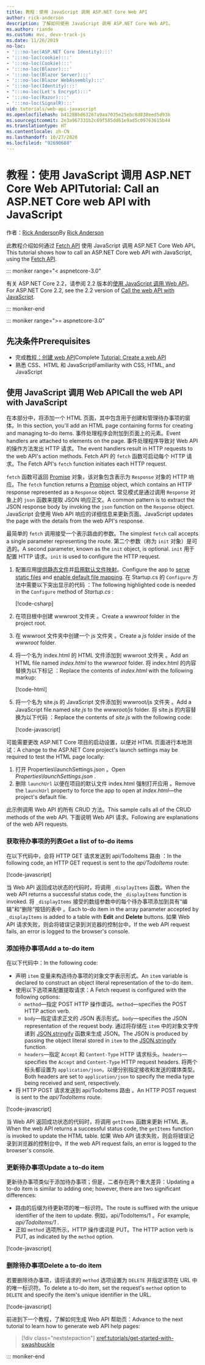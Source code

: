 ```yaml
---
title: 教程：使用 JavaScript 调用 ASP.NET Core Web API
author: rick-anderson
description: 了解如何使用 JavaScript 调用 ASP.NET Core Web API。
ms.author: riande
ms.custom: mvc, devx-track-js
ms.date: 11/26/2019
no-loc:
- ':::no-loc(ASP.NET Core Identity):::'
- ':::no-loc(cookie):::'
- ':::no-loc(Cookie):::'
- ':::no-loc(Blazor):::'
- ':::no-loc(Blazor Server):::'
- ':::no-loc(Blazor WebAssembly):::'
- ':::no-loc(Identity):::'
- ":::no-loc(Let's Encrypt):::"
- ':::no-loc(Razor):::'
- ':::no-loc(SignalR):::'
uid: tutorials/web-api-javascript
ms.openlocfilehash: b41288bd63267a9aa7035e25ebc8d838eed5d93b
ms.sourcegitcommit: 2e3a967331b2c69f585dd61e9ad5c09763615b44
ms.translationtype: HT
ms.contentlocale: zh-CN
ms.lasthandoff: 10/27/2020
ms.locfileid: "92690688"
---
```

# <a name="tutorial-call-an-aspnet-core-web-api-with-javascript"></a><span data-ttu-id="21d86-103">教程：使用 JavaScript 调用 ASP.NET Core Web API</span><span class="sxs-lookup"><span data-stu-id="21d86-103">Tutorial: Call an ASP.NET Core web API with JavaScript</span></span>

<span data-ttu-id="21d86-104">作者：[Rick Anderson](https://twitter.com/RickAndMSFT)</span><span class="sxs-lookup"><span data-stu-id="21d86-104">By [Rick Anderson](https://twitter.com/RickAndMSFT)</span></span>

<span data-ttu-id="21d86-105">此教程介绍如何通过 [Fetch API](https://developer.mozilla.org/docs/Web/API/Fetch_API) 使用 JavaScript 调用 ASP.NET Core Web API。</span><span class="sxs-lookup"><span data-stu-id="21d86-105">This tutorial shows how to call an ASP.NET Core web API with JavaScript, using the [Fetch API](https://developer.mozilla.org/docs/Web/API/Fetch_API).</span></span>

::: moniker range="< aspnetcore-3.0"

<span data-ttu-id="21d86-106">有关 ASP.NET Core 2.2，请参阅 2.2 版本的[使用 JavaScript 调用 Web API](xref:tutorials/first-web-api#call-the-web-api-with-javascript)。</span><span class="sxs-lookup"><span data-stu-id="21d86-106">For ASP.NET Core 2.2, see the 2.2 version of [Call the web API with JavaScript](xref:tutorials/first-web-api#call-the-web-api-with-javascript).</span></span>

::: moniker-end

::: moniker range=">= aspnetcore-3.0"

## <a name="prerequisites"></a><span data-ttu-id="21d86-107">先决条件</span><span class="sxs-lookup"><span data-stu-id="21d86-107">Prerequisites</span></span>

* <span data-ttu-id="21d86-108">完成[教程：创建 web API](xref:tutorials/first-web-api)</span><span class="sxs-lookup"><span data-stu-id="21d86-108">Complete [Tutorial: Create a web API](xref:tutorials/first-web-api)</span></span>
* <span data-ttu-id="21d86-109">熟悉 CSS、HTML 和 JavaScript</span><span class="sxs-lookup"><span data-stu-id="21d86-109">Familiarity with CSS, HTML, and JavaScript</span></span>

## <a name="call-the-web-api-with-javascript"></a><span data-ttu-id="21d86-110">使用 JavaScript 调用 Web API</span><span class="sxs-lookup"><span data-stu-id="21d86-110">Call the web API with JavaScript</span></span>

<span data-ttu-id="21d86-111">在本部分中，将添加一个 HTML 页面，其中包含用于创建和管理待办事项的窗体。</span><span class="sxs-lookup"><span data-stu-id="21d86-111">In this section, you'll add an HTML page containing forms for creating and managing to-do items.</span></span> <span data-ttu-id="21d86-112">事件处理程序会附加到页面上的元素。</span><span class="sxs-lookup"><span data-stu-id="21d86-112">Event handlers are attached to elements on the page.</span></span> <span data-ttu-id="21d86-113">事件处理程序导致对 Web API 的操作方法发出 HTTP 请求。</span><span class="sxs-lookup"><span data-stu-id="21d86-113">The event handlers result in HTTP requests to the web API's action methods.</span></span> <span data-ttu-id="21d86-114">Fetch API 的 `fetch` 函数可启动每个 HTTP 请求。</span><span class="sxs-lookup"><span data-stu-id="21d86-114">The Fetch API's `fetch` function initiates each HTTP request.</span></span>

<span data-ttu-id="21d86-115">`fetch` 函数可返回 [Promise](https://developer.mozilla.org/docs/Web/JavaScript/Reference/Global_Objects/Promise) 对象，该对象包含表示为 `Response` 对象的 HTTP 响应。</span><span class="sxs-lookup"><span data-stu-id="21d86-115">The `fetch` function returns a [Promise](https://developer.mozilla.org/docs/Web/JavaScript/Reference/Global_Objects/Promise) object, which contains an HTTP response represented as a `Response` object.</span></span> <span data-ttu-id="21d86-116">常见模式是通过调用 `Response` 对象上的 `json` 函数来提取 JSON 响应正文。</span><span class="sxs-lookup"><span data-stu-id="21d86-116">A common pattern is to extract the JSON response body by invoking the `json` function on the `Response` object.</span></span> <span data-ttu-id="21d86-117">JavaScript 会使用 Web API 响应的详细信息来更新页面。</span><span class="sxs-lookup"><span data-stu-id="21d86-117">JavaScript updates the page with the details from the web API's response.</span></span>

<span data-ttu-id="21d86-118">最简单的 `fetch` 调用接受一个表示路由的参数。</span><span class="sxs-lookup"><span data-stu-id="21d86-118">The simplest `fetch` call accepts a single parameter representing the route.</span></span> <span data-ttu-id="21d86-119">第二个参数（称为 `init` 对象）是可选的。</span><span class="sxs-lookup"><span data-stu-id="21d86-119">A second parameter, known as the `init` object, is optional.</span></span> <span data-ttu-id="21d86-120">`init` 用于配置 HTTP 请求。</span><span class="sxs-lookup"><span data-stu-id="21d86-120">`init` is used to configure the HTTP request.</span></span>

1. <span data-ttu-id="21d86-121">配置应用[提供静态文件](/dotnet/api/microsoft.aspnetcore.builder.staticfileextensions.usestaticfiles#Microsoft_AspNetCore_Builder_StaticFileExtensions_UseStaticFiles_Microsoft_AspNetCore_Builder_IApplicationBuilder_)并[启用默认文件映射](/dotnet/api/microsoft.aspnetcore.builder.defaultfilesextensions.usedefaultfiles#Microsoft_AspNetCore_Builder_DefaultFilesExtensions_UseDefaultFiles_Microsoft_AspNetCore_Builder_IApplicationBuilder_)。</span><span class="sxs-lookup"><span data-stu-id="21d86-121">Configure the app to [serve static files](/dotnet/api/microsoft.aspnetcore.builder.staticfileextensions.usestaticfiles#Microsoft_AspNetCore_Builder_StaticFileExtensions_UseStaticFiles_Microsoft_AspNetCore_Builder_IApplicationBuilder_) and [enable default file mapping](/dotnet/api/microsoft.aspnetcore.builder.defaultfilesextensions.usedefaultfiles#Microsoft_AspNetCore_Builder_DefaultFilesExtensions_UseDefaultFiles_Microsoft_AspNetCore_Builder_IApplicationBuilder_).</span></span> <span data-ttu-id="21d86-122">在 Startup.cs 的 `Configure` 方法中需要以下突出显示的代码  ：</span><span class="sxs-lookup"><span data-stu-id="21d86-122">The following highlighted code is needed in the `Configure` method of *Startup.cs* :</span></span>

    [!code-csharp[](first-web-api/samples/3.0/TodoApi/StartupJavaScript.cs?highlight=8-9&name=snippet_configure)]

1. <span data-ttu-id="21d86-123">在项目根中创建 wwwroot 文件夹  。</span><span class="sxs-lookup"><span data-stu-id="21d86-123">Create a *wwwroot* folder in the project root.</span></span>

1. <span data-ttu-id="21d86-124">在 wwwroot 文件夹中创建一个 js 文件夹   。</span><span class="sxs-lookup"><span data-stu-id="21d86-124">Create a *js* folder inside of the *wwwroot* folder.</span></span>

1. <span data-ttu-id="21d86-125">将一个名为 index.html 的 HTML 文件添加到 wwwroot 文件夹   。</span><span class="sxs-lookup"><span data-stu-id="21d86-125">Add an HTML file named *index.html* to the *wwwroot* folder.</span></span> <span data-ttu-id="21d86-126">将 index.html 的内容替换为以下标记  ：</span><span class="sxs-lookup"><span data-stu-id="21d86-126">Replace the contents of *index.html* with the following markup:</span></span>

    [!code-html[](first-web-api/samples/3.0/TodoApi/wwwroot/index.html)]

1. <span data-ttu-id="21d86-127">将一个名为 site.js 的 JavaScript 文件添加到 wwwroot/js 文件夹   。</span><span class="sxs-lookup"><span data-stu-id="21d86-127">Add a JavaScript file named *site.js* to the *wwwroot/js* folder.</span></span> <span data-ttu-id="21d86-128">将 site.js 的内容替换为以下代码  ：</span><span class="sxs-lookup"><span data-stu-id="21d86-128">Replace the contents of *site.js* with the following code:</span></span>

    [!code-javascript[](first-web-api/samples/3.0/TodoApi/wwwroot/js/site.js?name=snippet_SiteJs)]

<span data-ttu-id="21d86-129">可能需要更改 ASP.NET Core 项目的启动设置，以便对 HTML 页面进行本地测试：</span><span class="sxs-lookup"><span data-stu-id="21d86-129">A change to the ASP.NET Core project's launch settings may be required to test the HTML page locally:</span></span>

1. <span data-ttu-id="21d86-130">打开 Properties\launchSettings.json  。</span><span class="sxs-lookup"><span data-stu-id="21d86-130">Open *Properties\launchSettings.json* .</span></span>
1. <span data-ttu-id="21d86-131">删除 `launchUrl` 以便在项目的默认文件 index.html 强制打开应用  。</span><span class="sxs-lookup"><span data-stu-id="21d86-131">Remove the `launchUrl` property to force the app to open at *index.html*&mdash;the project's default file.</span></span>

<span data-ttu-id="21d86-132">此示例调用 Web API 的所有 CRUD 方法。</span><span class="sxs-lookup"><span data-stu-id="21d86-132">This sample calls all of the CRUD methods of the web API.</span></span> <span data-ttu-id="21d86-133">下面说明 Web API 请求。</span><span class="sxs-lookup"><span data-stu-id="21d86-133">Following are explanations of the web API requests.</span></span>

### <a name="get-a-list-of-to-do-items"></a><span data-ttu-id="21d86-134">获取待办事项的列表</span><span class="sxs-lookup"><span data-stu-id="21d86-134">Get a list of to-do items</span></span>

<span data-ttu-id="21d86-135">在以下代码中，会将 HTTP GET 请求发送到 api/TodoItems 路由  ：</span><span class="sxs-lookup"><span data-stu-id="21d86-135">In the following code, an HTTP GET request is sent to the *api/TodoItems* route:</span></span>

[!code-javascript[](first-web-api/samples/3.0/TodoApi/wwwroot/js/site.js?name=snippet_GetItems)]

<span data-ttu-id="21d86-136">当 Web API 返回成功状态的代码时，将调用 `_displayItems` 函数。</span><span class="sxs-lookup"><span data-stu-id="21d86-136">When the web API returns a successful status code, the `_displayItems` function is invoked.</span></span> <span data-ttu-id="21d86-137">将 `_displayItems` 接受的数组参数中的每个待办事项添加到具有“编辑”和“删除”按钮的表中   。</span><span class="sxs-lookup"><span data-stu-id="21d86-137">Each to-do item in the array parameter accepted by `_displayItems` is added to a table with **Edit** and **Delete** buttons.</span></span> <span data-ttu-id="21d86-138">如果 Web API 请求失败，则会将错误记录到浏览器的控制台中。</span><span class="sxs-lookup"><span data-stu-id="21d86-138">If the web API request fails, an error is logged to the browser's console.</span></span>

### <a name="add-a-to-do-item"></a><span data-ttu-id="21d86-139">添加待办事项</span><span class="sxs-lookup"><span data-stu-id="21d86-139">Add a to-do item</span></span>

<span data-ttu-id="21d86-140">在以下代码中：</span><span class="sxs-lookup"><span data-stu-id="21d86-140">In the following code:</span></span>

* <span data-ttu-id="21d86-141">声明 `item` 变量来构造待办事项的对象文字表示形式。</span><span class="sxs-lookup"><span data-stu-id="21d86-141">An `item` variable is declared to construct an object literal representation of the to-do item.</span></span>
* <span data-ttu-id="21d86-142">使用以下选项来配置提取请求：</span><span class="sxs-lookup"><span data-stu-id="21d86-142">A Fetch request is configured with the following options:</span></span>
  * <span data-ttu-id="21d86-143">`method`&mdash;指定 POST HTTP 操作谓词。</span><span class="sxs-lookup"><span data-stu-id="21d86-143">`method`&mdash;specifies the POST HTTP action verb.</span></span>
  * <span data-ttu-id="21d86-144">`body`&mdash;指定请求正文的 JSON 表示形式。</span><span class="sxs-lookup"><span data-stu-id="21d86-144">`body`&mdash;specifies the JSON representation of the request body.</span></span> <span data-ttu-id="21d86-145">通过将存储在 `item` 中的对象文字传递到 [JSON.stringify](https://developer.mozilla.org/docs/Web/JavaScript/Reference/Global_Objects/JSON/stringify) 函数来生成 JSON。</span><span class="sxs-lookup"><span data-stu-id="21d86-145">The JSON is produced by passing the object literal stored in `item` to the [JSON.stringify](https://developer.mozilla.org/docs/Web/JavaScript/Reference/Global_Objects/JSON/stringify) function.</span></span>
  * <span data-ttu-id="21d86-146">`headers`&mdash;指定 `Accept` 和 `Content-Type` HTTP 请求标头。</span><span class="sxs-lookup"><span data-stu-id="21d86-146">`headers`&mdash;specifies the `Accept` and `Content-Type` HTTP request headers.</span></span> <span data-ttu-id="21d86-147">将两个标头都设置为 `application/json`，以便分别指定接收和发送的媒体类型。</span><span class="sxs-lookup"><span data-stu-id="21d86-147">Both headers are set to `application/json` to specify the media type being received and sent, respectively.</span></span>
* <span data-ttu-id="21d86-148">将 HTTP POST 请求发送到 api/TodoItems 路由  。</span><span class="sxs-lookup"><span data-stu-id="21d86-148">An HTTP POST request is sent to the *api/TodoItems* route.</span></span>

[!code-javascript[](first-web-api/samples/3.0/TodoApi/wwwroot/js/site.js?name=snippet_AddItem)]

<span data-ttu-id="21d86-149">当 Web API 返回成功状态的代码时，将调用 `getItems` 函数来更新 HTML 表。</span><span class="sxs-lookup"><span data-stu-id="21d86-149">When the web API returns a successful status code, the `getItems` function is invoked to update the HTML table.</span></span> <span data-ttu-id="21d86-150">如果 Web API 请求失败，则会将错误记录到浏览器的控制台中。</span><span class="sxs-lookup"><span data-stu-id="21d86-150">If the web API request fails, an error is logged to the browser's console.</span></span>

### <a name="update-a-to-do-item"></a><span data-ttu-id="21d86-151">更新待办事项</span><span class="sxs-lookup"><span data-stu-id="21d86-151">Update a to-do item</span></span>

<span data-ttu-id="21d86-152">更新待办事项类似于添加待办事项；但是，二者存在两个重大差异：</span><span class="sxs-lookup"><span data-stu-id="21d86-152">Updating a to-do item is similar to adding one; however, there are two significant differences:</span></span>

* <span data-ttu-id="21d86-153">路由的后缀为待更新项的唯一标识符。</span><span class="sxs-lookup"><span data-stu-id="21d86-153">The route is suffixed with the unique identifier of the item to update.</span></span> <span data-ttu-id="21d86-154">例如，api/TodoItems/1  。</span><span class="sxs-lookup"><span data-stu-id="21d86-154">For example, *api/TodoItems/1* .</span></span>
* <span data-ttu-id="21d86-155">正如 `method` 选项所示，HTTP 操作谓词是 PUT。</span><span class="sxs-lookup"><span data-stu-id="21d86-155">The HTTP action verb is PUT, as indicated by the `method` option.</span></span>

[!code-javascript[](first-web-api/samples/3.0/TodoApi/wwwroot/js/site.js?name=snippet_UpdateItem)]

### <a name="delete-a-to-do-item"></a><span data-ttu-id="21d86-156">删除待办事项</span><span class="sxs-lookup"><span data-stu-id="21d86-156">Delete a to-do item</span></span>

<span data-ttu-id="21d86-157">若要删除待办事项，请将请求的 `method` 选项设置为 `DELETE` 并指定该项在 URL 中的唯一标识符。</span><span class="sxs-lookup"><span data-stu-id="21d86-157">To delete a to-do item, set the request's `method` option to `DELETE` and specify the item's unique identifier in the URL.</span></span>

[!code-javascript[](first-web-api/samples/3.0/TodoApi/wwwroot/js/site.js?name=snippet_DeleteItem)]

<span data-ttu-id="21d86-158">前进到下一个教程，了解如何生成 Web API 帮助页：</span><span class="sxs-lookup"><span data-stu-id="21d86-158">Advance to the next tutorial to learn how to generate web API help pages:</span></span>

> [!div class="nextstepaction"]
> <xref:tutorials/get-started-with-swashbuckle>

::: moniker-end

